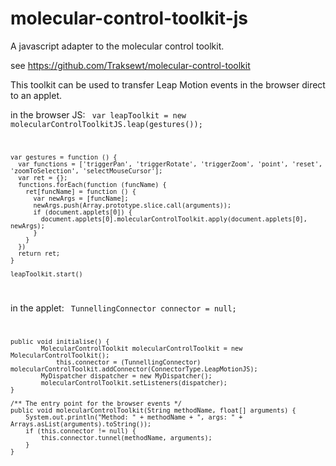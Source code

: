 molecular-control-toolkit-js
============================

A javascript adapter to the molecular control toolkit.

see https://github.com/Traksewt/molecular-control-toolkit

This toolkit can be used to transfer Leap Motion events in the browser direct to an applet.

in the browser JS:
<code>
	  var leapToolkit = new molecularControlToolkitJS.leap(gestures());

	var gestures = function () {
	  var functions = ['triggerPan', 'triggerRotate', 'triggerZoom', 'point', 'reset', 'zoomToSelection', 'selectMouseCursor'];
	  var ret = {};
	  functions.forEach(function (funcName) {
	    ret[funcName] = function () {
	      var newArgs = [funcName];
	      newArgs.push(Array.prototype.slice.call(arguments));
	      if (document.applets[0]) {
	        document.applets[0].molecularControlToolkit.apply(document.applets[0], newArgs);
	      }
	    }
	  })
	  return ret;
	}

	leapToolkit.start()
</code>
	
in the applet:
<code>
TunnellingConnector connector = null;

	public void initialise() {
	        MolecularControlToolkit molecularControlToolkit = new MolecularControlToolkit();
	        	this.connector = (TunnellingConnector) molecularControlToolkit.addConnector(ConnectorType.LeapMotionJS);
	        MyDispatcher dispatcher = new MyDispatcher();
	        molecularControlToolkit.setListeners(dispatcher);
	}

	/** The entry point for the browser events */
	public void molecularControlToolkit(String methodName, float[] arguments) {
		System.out.println("Method: " + methodName + ", args: " + Arrays.asList(arguments).toString());
		if (this.connector != null) {
			this.connector.tunnel(methodName, arguments);
		}
	}
</code>
